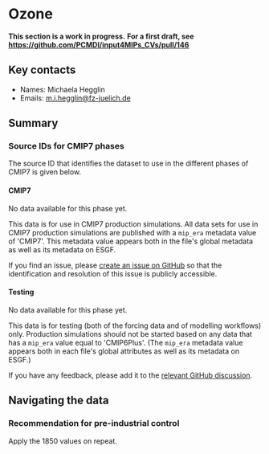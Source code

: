 <!--- These values are used by `fill-out-auto-generated-sections.py` -->
<!--- forcing="ozone" -->
<!--- source_id_stub="tbd" -->
# Ozone

**This section is a work in progress.**
**For a first draft, see https://github.com/PCMDI/input4MIPs_CVs/pull/146**

## Key contacts

- Names: Michaela Hegglin
- Emails: m.i.hegglin@fz-juelich.de

## Summary

<!--- begin-cmip7-phases-source-ids -->
<!--- Do not edit this section, it is automatically updated when the docs are built -->
### Source IDs for CMIP7 phases

The source ID that identifies the dataset to use in the different phases of CMIP7 is given below.

#### CMIP7

No data available for this phase yet.

This data is for use in CMIP7 production simulations.
All data sets for use in CMIP7 production simulations are published with a `mip_era` metadata value of 'CMIP7'.
This metadata value appears both in the file's global metadata as well as its metadata on ESGF.

If you find an issue, please
[create an issue on GitHub](https://github.com/PCMDI/input4MIPs_CVs/issues/new?template=data_issue.md)
so that the identification and resolution of this issue is publicly accessible.

#### Testing

No data available for this phase yet.

This data is for testing (both of the forcing data and of modelling workflows) only.
Production simulations should not be started based on any data that has a `mip_era` value equal to 'CMIP6Plus'.
(The `mip_era` metadata value appears both in each file's global attributes as well as its metadata on ESGF.)

If you have any feedback, please add it to the [relevant GitHub discussion](https://github.com/PCMDI/input4MIPs_CVs/discussions).

<!--- end-cmip7-phases-source-ids -->

<!--- placeholder for piControl recommendation -->
## Navigating the data

### Recommendation for pre-industrial control

Apply the 1850 values on repeat.

<!--- end of placeholder for piControl recommendation -->

<!--- begin-revision-history -->
<!--- Do not edit this section, it is automatically updated when the docs are built -->
<!--- No revisions, hence section is blank -->
<!--- end-revision-history -->
